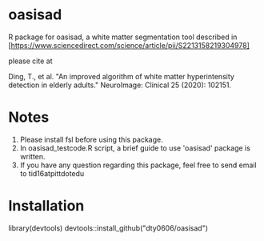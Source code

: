 # oasisad
R package for oasisad, a white matter segmentation tool described in [https://www.sciencedirect.com/science/article/pii/S2213158219304978]

please cite at

Ding, T., et al. "An improved algorithm of white matter hyperintensity detection in elderly adults." NeuroImage: Clinical 25 (2020): 102151.

# Notes
1. Please install fsl before using this package.
2. In oasisad_testcode.R script, a brief guide to use 'oasisad' package is written.
3. If you have any question regarding this package, feel free to send email to tid16atpittdotedu

# Installation
library(devtools)
devtools::install_github("dty0606/oasisad")
